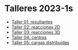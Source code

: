 # Talleres 2023-1s
* [Taller 01: resultantes](https://drive.google.com/open?id=1y1wtrcX0VtL_hD6Vs7VCk9YncGb-i4BN&authuser=jnramirezg%40unal.edu.co&usp=drive_fs)
* [Taller 02: reacciones 2D](https://drive.google.com/file/d/1yuF4Hzw_owZJmIjyCq5iv2UBboXlzvCA/view?usp=sharing)
* [Taller 03: reacciones 3D](https://drive.google.com/file/d/1zNzEq6rsMotcjNFeGPsIotyHfy1lWOIt/view?usp=sharing)
* [Taller 04: centros](https://drive.google.com/file/d/10V0eGGvVckRcqHWqJxOgWPQGiVQ5Looi/view?usp=sharing)
* [Taller 05: cargas distribuidas]()
